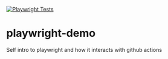 [![Playwright Tests](https://github.com/Jim-Brancheau/playwright-demo/actions/workflows/playwright.yml/badge.svg)](https://github.com/Jim-Brancheau/playwright-demo/actions/workflows/playwright.yml)
# playwright-demo
Self intro to playwright and how it interacts with github actions
